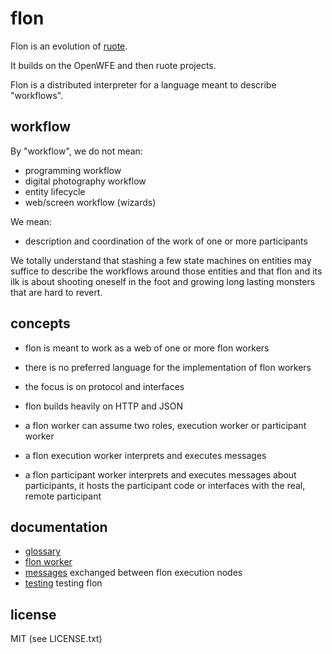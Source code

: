 
# flon

Flon is an evolution of [ruote](http://ruote.rubyforge.org).

It builds on the OpenWFE and then ruote projects.

Flon is a distributed interpreter for a language meant to describe "workflows".


## workflow

By "workflow", we do not mean:

* programming workflow
* digital photography workflow
* entity lifecycle
* web/screen workflow (wizards)

We mean:

* description and coordination of the work of one or more participants

We totally understand that stashing a few state machines on entities may suffice to describe the workflows around those entities and that flon and its ilk is about shooting oneself in the foot and growing long lasting monsters that are hard to revert.


## concepts

* flon is meant to work as a web of one or more flon workers
* there is no preferred language for the implementation of flon workers
* the focus is on protocol and interfaces

* flon builds heavily on HTTP and JSON

* a flon worker can assume two roles, execution worker or participant worker
* a flon execution worker interprets and executes messages
* a flon participant worker interprets and executes messages about participants, it hosts the participant code or interfaces with the real, remote participant


## documentation

* [glossary](doc/glossary.md)
* [flon worker](doc/worker.md)
* [messages](doc/messages.md) exchanged between flon execution nodes
* [testing](doc/testing.md) testing flon


## license

MIT (see LICENSE.txt)

